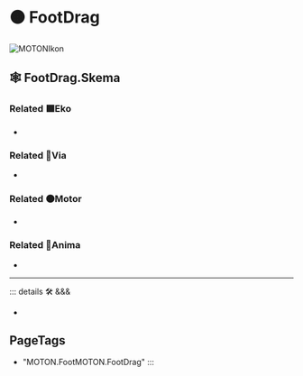 # 🟠 <motor>FootDrag</motor>

![MOTONIkon](/Ikon/MOTONs_Ikon.png)

## 🕸 FootDrag.Skema

### Related 🟩<ekos>Eko</ekos>

-

### Related 🔻<via>Via</via>

-

### Related 🟠<motor>Motor</motor>

-

### Related 💜<anima>Anima</anima>

-

---

<!-- =================================================== -->
<!-- =================================================== -->
<!-- =================================================== -->
<!-- =================================================== -->
<!-- =================================================== -->
::: details 🛠 <dev>&&&</dev>

-

<h2>PageTags</h2>

- "MOTON.FootMOTON.FootDrag"
:::
